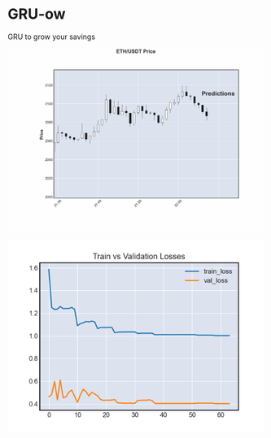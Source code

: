 # GRU-ow
GRU to grow your savings

![predicitons_gif](images/animated_graph2.gif)

![traing_loss](images/train_loss.png)
